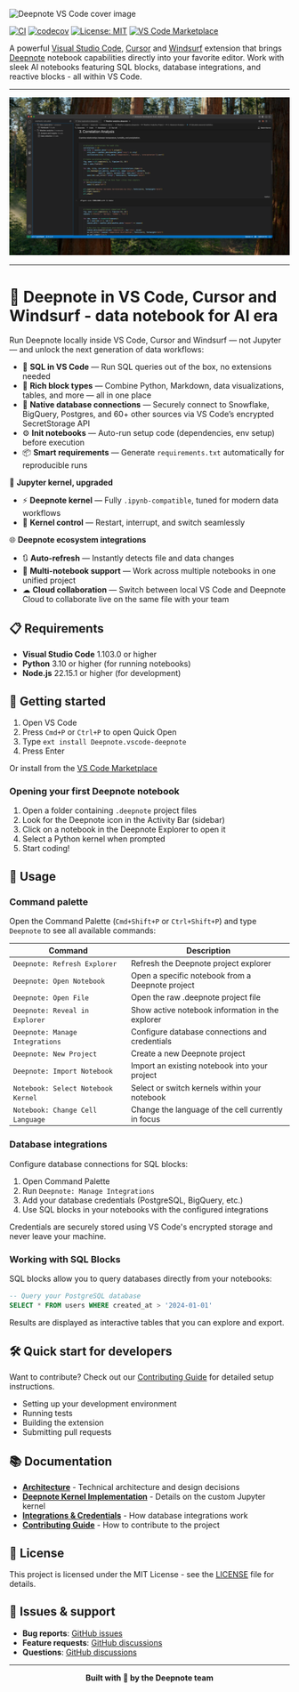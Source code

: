 ![Deepnote VS Code cover image](deepnote-vscode-cover-image.png)

[![CI](https://github.com/deepnote/vscode-deepnote/actions/workflows/ci.yml/badge.svg?branch=main)](https://github.com/deepnote/vscode-deepnote/actions/workflows/ci.yml)
[![codecov](https://codecov.io/gh/deepnote/vscode-deepnote/graph/badge.svg?token=NH066XG7JC)](https://codecov.io/gh/deepnote/vscode-deepnote)
[![License: MIT](https://img.shields.io/badge/License-MIT-yellow.svg)](https://opensource.org/licenses/MIT)
[![VS Code Marketplace](https://img.shields.io/badge/VS%20Code-Marketplace-blue)](https://marketplace.visualstudio.com/items?itemName=Deepnote.vscode-deepnote)

A powerful [Visual Studio Code](https://marketplace.visualstudio.com/items?itemName=Deepnote.vscode-deepnote), [Cursor](https://marketplace.visualstudio.com/items?itemName=Deepnote.vscode-deepnote) and [Windsurf](https://marketplace.visualstudio.com/items?itemName=Deepnote.vscode-deepnote) extension that brings [Deepnote](https://deepnote.com/) notebook capabilities directly into your favorite editor. Work with sleek AI notebooks featuring SQL blocks, database integrations, and reactive blocks - all within VS Code.

---

![Deepnote Projects](./images/deepnote-projects.png)

---

# 🚀 Deepnote in VS Code, Cursor and Windsurf - data notebook for AI era

Run Deepnote locally inside VS Code, Cursor and Windsurf — not Jupyter — and unlock the next generation of data workflows:

- 🧠 **SQL in VS Code** — Run SQL queries out of the box, no extensions needed
- 🧩 **Rich block types** — Combine Python, Markdown, data visualizations, tables, and more — all in one place
- 🔐 **Native database connections** — Securely connect to Snowflake, BigQuery, Postgres, and 60+ other sources via VS Code’s encrypted SecretStorage API
- ⚙️ **Init notebooks** — Auto-run setup code (dependencies, env setup) before execution
- 📦 **Smart requirements** — Generate `requirements.txt` automatically for reproducible runs

🐍 **Jupyter kernel, upgraded**

- ⚡ **Deepnote kernel** — Fully `.ipynb-compatible`, tuned for modern data workflows
- 🔁 **Kernel control** — Restart, interrupt, and switch seamlessly

🌐 **Deepnote ecosystem integrations**

- 🔃 **Auto-refresh** — Instantly detects file and data changes
- 🧮 **Multi-notebook support** — Work across multiple notebooks in one unified project
- ☁ **Cloud collaboration** — Switch between local VS Code and Deepnote Cloud to collaborate live on the same file with your team

## 📋 Requirements

- **Visual Studio Code** 1.103.0 or higher
- **Python** 3.10 or higher (for running notebooks)
- **Node.js** 22.15.1 or higher (for development)

## 🎯 Getting started

1. Open VS Code
2. Press `Cmd+P` or `Ctrl+P` to open Quick Open
3. Type `ext install Deepnote.vscode-deepnote`
4. Press Enter

Or install from the [VS Code Marketplace](https://marketplace.visualstudio.com/items?itemName=Deepnote.vscode-deepnote)

### Opening your first Deepnote notebook

1. Open a folder containing `.deepnote` project files
2. Look for the Deepnote icon in the Activity Bar (sidebar)
3. Click on a notebook in the Deepnote Explorer to open it
4. Select a Python kernel when prompted
5. Start coding!

## 📖 Usage

### Command palette

Open the Command Palette (`Cmd+Shift+P` or `Ctrl+Shift+P`) and type `Deepnote` to see all available commands:

| Command                            | Description                                        |
| ---------------------------------- | -------------------------------------------------- |
| `Deepnote: Refresh Explorer`       | Refresh the Deepnote project explorer              |
| `Deepnote: Open Notebook`          | Open a specific notebook from a Deepnote project   |
| `Deepnote: Open File`              | Open the raw .deepnote project file                |
| `Deepnote: Reveal in Explorer`     | Show active notebook information in the explorer   |
| `Deepnote: Manage Integrations`    | Configure database connections and credentials     |
| `Deepnote: New Project`            | Create a new Deepnote project                      |
| `Deepnote: Import Notebook`        | Import an existing notebook into your project      |
| `Notebook: Select Notebook Kernel` | Select or switch kernels within your notebook      |
| `Notebook: Change Cell Language`   | Change the language of the cell currently in focus |

### Database integrations

Configure database connections for SQL blocks:

1. Open Command Palette
2. Run `Deepnote: Manage Integrations`
3. Add your database credentials (PostgreSQL, BigQuery, etc.)
4. Use SQL blocks in your notebooks with the configured integrations

Credentials are securely stored using VS Code's encrypted storage and never leave your machine.

### Working with SQL Blocks

SQL blocks allow you to query databases directly from your notebooks:

```sql
-- Query your PostgreSQL database
SELECT * FROM users WHERE created_at > '2024-01-01'
```

Results are displayed as interactive tables that you can explore and export.

## 🛠️ Quick start for developers

Want to contribute? Check out our [Contributing Guide](CONTRIBUTING.md) for detailed setup instructions.

- Setting up your development environment
- Running tests
- Building the extension
- Submitting pull requests

## 📚 Documentation

- **[Architecture](architecture.md)** - Technical architecture and design decisions
- **[Deepnote Kernel Implementation](DEEPNOTE_KERNEL_IMPLEMENTATION.md)** - Details on the custom Jupyter kernel
- **[Integrations & Credentials](INTEGRATIONS_CREDENTIALS.md)** - How database integrations work
- **[Contributing Guide](CONTRIBUTING.md)** - How to contribute to the project

## 📄 License

This project is licensed under the MIT License - see the [LICENSE](LICENSE) file for details.

## 🐛 Issues & support

- **Bug reports**: [GitHub issues](https://github.com/deepnote/vscode-deepnote/issues)
- **Feature requests**: [GitHub discussions](https://github.com/deepnote/deepnote/discussions)
- **Questions**: [GitHub discussions](https://github.com/deepnote/deepnote/discussions)

---

<div align="center">

**Built with 💙 by the Deepnote team**

</div>
